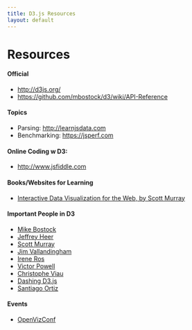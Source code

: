 ```yaml
---
title: D3.js Resources
layout: default
---
```


<h1 class="title">Resources</h1>

#### Official

- http://d3js.org/
- https://github.com/mbostock/d3/wiki/API-Reference

#### Topics

- Parsing: http://learnjsdata.com
- Benchmarking: https://jsperf.com

#### Online Coding w D3:

- http://www.jsfiddle.com

#### Books/Websites for Learning

- [Interactive Data Visualization for the Web, by Scott Murray](http://chimera.labs.oreilly.com/books/1230000000345/index.html)

#### Important People in D3

- [Mike Bostock](https://twitter.com/mbostock)
- [Jeffrey Heer](https://twitter.com/jeffrey_heer)
- [Scott Murray](https://twitter.com/alignedleft)
- [Jim Vallandingham](https://twitter.com/vlandham)
- [Irene Ros](https://twitter.com/ireneros)
- [Victor Powell](https://twitter.com/vicapow)
- [Christophe Viau](https://twitter.com/d3visualization)
- [Dashing D3.js](https://twitter.com/DashingD3js)
- [Santiago Ortiz](https://twitter.com/moebio)

#### Events

- [OpenVizConf](https://twitter.com/OpenVisConf)
